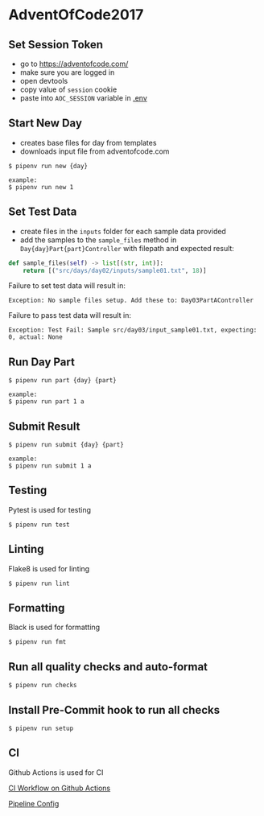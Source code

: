 # AdventOfCode2017

## Set Session Token 
- go to https://adventofcode.com/ 
- make sure you are logged in
- open devtools
- copy value of `session` cookie
- paste into `AOC_SESSION` variable in [.env](.env)

## Start New Day
- creates base files for day from templates
- downloads input file from adventofcode.com
```
$ pipenv run new {day}

example:
$ pipenv run new 1
```

## Set Test Data
- create files in the `inputs` folder for each sample data provided
- add the samples to the `sample_files` method in `Day{day}Part{part}Controller` with filepath and expected result:
```python
def sample_files(self) -> list[(str, int)]:
    return [("src/days/day02/inputs/sample01.txt", 18)]
```
Failure to set test data will result in:
```
Exception: No sample files setup. Add these to: Day03PartAController
```
Failure to pass test data will result in:
```
Exception: Test Fail: Sample src/day03/input_sample01.txt, expecting: 0, actual: None
```

## Run Day Part
```
$ pipenv run part {day} {part}

example: 
$ pipenv run part 1 a
```

## Submit Result
```
$ pipenv run submit {day} {part}

example: 
$ pipenv run submit 1 a
```

## Testing
Pytest is used for testing
```
$ pipenv run test
```

## Linting
Flake8 is used for linting
```
$ pipenv run lint
```

## Formatting
Black is used for formatting
```
$ pipenv run fmt
```

## Run all quality checks and auto-format
``` 
$ pipenv run checks 
``` 

## Install Pre-Commit hook to run all checks
```
$ pipenv run setup
```

## CI
Github Actions is used for CI

[CI Workflow on Github Actions](https://github.com/tom-haug/AdventOfCode2017/actions/workflows/ci.yml)

[Pipeline Config](.github/workflows/ci.yml)
